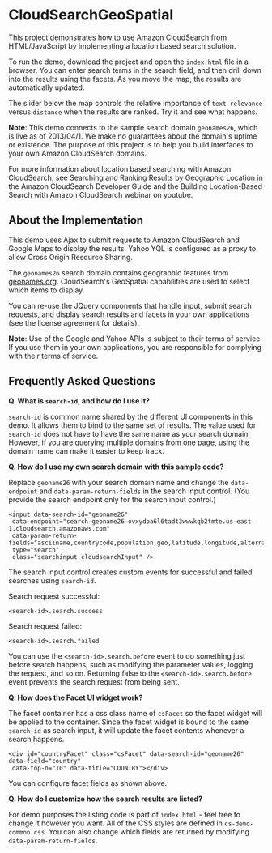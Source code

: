 CloudSearchGeoSpatial
=====================

This project demonstrates how to use Amazon CloudSearch 
from HTML/JavaScript by implementing a location based search solution. 

To run the demo, download the project and open the `index.html` file in a browser. 
You can enter search terms in the search field, and then drill down into the results 
using the facets. As you move the map, the results are automatically updated. 

The slider below the map controls the relative importance of `text relevance` versus 
`distance` when the results are ranked. Try it and see what happens. 

**Note**: This demo connects to the sample search domain `geonames26`, which is 
live as of 2013/04/1. We make no guarantees about the domain's uptime or existence. 
The purpose of this project is to help you build interfaces to your own Amazon 
CloudSearch domains.

For more information about location based searching with Amazon CloudSearch, see 
Searching and Ranking Results by Geographic Location 
in the Amazon CloudSearch Developer Guide and the Building Location-Based Search with Amazon CloudSearch webinar on youtube.

About the Implementation
------------------------

This demo uses Ajax to submit requests to Amazon CloudSearch and  Google Maps to display 
the results. Yahoo YQL is configured as a proxy to allow Cross Origin Resource Sharing.

The `geonames26` search domain contains geographic features from [geonames.org](http://www.geonames.org/export/). 
CloudSearch's GeoSpatial capabilities are used to select which items to display. 

You can re-use the JQuery components that handle input, submit search requests, and 
display search results and facets in your own applications (see the license 
agreement for details). 

**Note**: Use of the Google and Yahoo APIs is subject to their terms of service. If you 
use them in your own applications, you are responsible for complying with their terms 
of service.

Frequently Asked Questions
--------------------------

**Q. What is `search-id`, and how do I use it?**

`search-id` is common name shared by the different UI components in this demo. It allows 
them to bind to the same set of results. The value used for `search-id` does not have to 
have the same name as your search domain. However, if you are querying multiple domains from one 
page, using the domain name can make it easier to keep track.

**Q. How do I use my own search domain with this sample code?**

Replace `geoname26` with your search domain name and change the `data-endpoint` and 
`data-param-return-fields` in the search input control. (You provide the search endpoint 
only for the search input control.)

    <input data-search-id="geoname26" 
     data-endpoint="search-geoname26-ovxydpa6l6tadt3wwwkqb2tmte.us-east-1.cloudsearch.amazonaws.com"
     data-param-return-fields="asciiname,countrycode,population,geo,latitude,longitude,alternatenames"
     type="search"
     class="searchinput cloudsearchInput" />

The search input control creates custom events for successful and failed searches using 
`search-id`.

Search request successful:

    <search-id>.search.success
    
Search request failed:
    
    <search-id>.search.failed

You can use the `<search-id>.search.before` event to do something just before search 
happens, such as modifying the parameter values, logging the request, and so on. Returning 
false to the `<search-id>.search.before` event prevents the search request from being sent.

**Q. How does the Facet UI widget work?**

The facet container has a css class name of `csFacet` so the facet widget will be applied 
to the container. Since the facet widget is bound to the same `search-id` as search input, 
it will update the facet contents whenever a search happens.

    <div id="countryFacet" class="csFacet" data-search-id="geoname26" data-field="country" 
     data-top-n="10" data-title="COUNTRY"></div>

You can configure facet fields as shown above.

**Q. How do I customize how the search results are listed?**

For demo purposes the listing code is part of `index.html` - feel free to change it however 
you want. All of the CSS styles are defined in `cs-demo-common.css`. You can also change 
which fields are returned by modifying `data-param-return-fields`.

